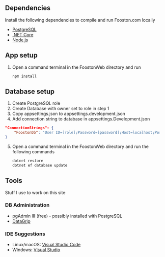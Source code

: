 ## Dependencies 

Install the following dependencies to compile and run Fooston.com locally

- [PostgreSQL](https://www.postgresql.org/)
- [.NET Core](https://www.microsoft.com/net/) 
- [Node.js](https://nodejs.org/en/)

## App setup

1. Open a command terminal in the FoostonWeb directory and run

	```bash
	npm install
	```

## Database setup

1. Create PostgreSQL role
2. Create Database with owner set to role in step 1
3. Copy appsettings.json to appsettings.development.json
4. Add connection string to database in appsettings.Development.json

```json	
"ConnectionStrings": {
	"FoostonDb": "User ID=[role];Password=[password];Host=localhost;Port=5432;Database=[database];"
}
```

5. Open a command terminal in the FoostonWeb directory and run the following commands

	```bash
	dotnet restore
	dotnet ef database update
	```

## Tools

Stuff I use to work on this site

### DB Administration

 - pgAdmin III (free) - possibly installed with PostgreSQL
 - [DataGrip](https://www.jetbrains.com/datagrip/)

### IDE Suggestions

- Linux/macOS: [Visual Studio Code](https://code.visualstudio.com/)
- Windows: [Visual Studio](https://www.visualstudio.com/)
